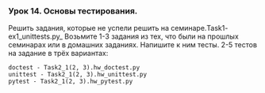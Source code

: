 ### Урок 14. Основы тестирования.

Решить задания, которые не успели решить на семинаре.Task1- ex1_unittests.py_
 Возьмите 1-3 задания из тех, что были на прошлых семинарах или в домашних заданиях.
  Напишите к ним тесты.
   2-5 тестов на задание в трёх вариантах:
   
    doctest - Task2_1(2, 3).hw_doctest.py
    unittest - Task2_1(2, 3).hw_unittest.py
    pytest - Task2_1(2, 3).hw_pytest.py
